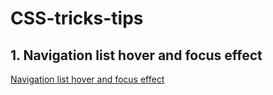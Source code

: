 # CSS-tricks-tips
## 1. Navigation list hover and focus effect


[Navigation list hover and focus effect](https://user-images.githubusercontent.com/62986288/111901549-e5afe180-8a5e-11eb-9197-93ed5eb9e7d9.mp4)



